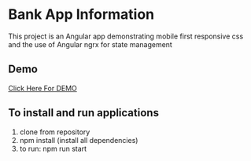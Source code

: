 # Bank App Information

This project is an Angular app demonstrating mobile first responsive css and the use of Angular ngrx for state management

## Demo

[Click Here For DEMO ](https://brilliant-mandazi-cfd204.netlify.app/)

## To install and run applications

1. clone from repository
2. npm install (install all dependencies)
3. to run: npm run start
